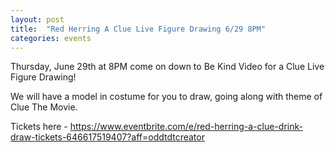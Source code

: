 ```yaml
---
layout: post
title:  "Red Herring A Clue Live Figure Drawing 6/29 8PM"
categories: events
---
```

Thursday, June 29th at 8PM come on down to Be Kind Video for a Clue Live Figure Drawing!

We will have a model in costume for you to draw, going along with theme of Clue The Movie.

Tickets here - https://www.eventbrite.com/e/red-herring-a-clue-drink-draw-tickets-646617519407?aff=oddtdtcreator
